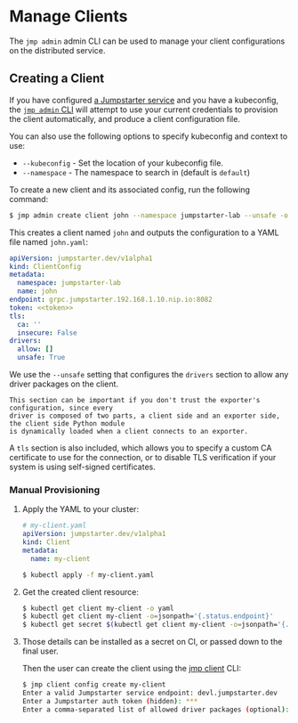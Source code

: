 # Manage Clients

The `jmp admin` admin CLI can be used to manage your client configurations
on the distributed service.

## Creating a Client

If you have configured [a Jumpstarter service](../introduction/service.md)
and you have a kubeconfig, the [`jmp admin` CLI](./reference/jmp-admin.md#jmp-admin-create-client) will attempt to use
your current credentials to provision the client automatically, and produce
a client configuration file.

You can also use the following options to specify kubeconfig and context to use:

- `--kubeconfig` - Set the location of your kubeconfig file.
- `--namespace` - The namespace to search in (default is `default`)

To create a new client and its associated config, run the following command:

```bash
$ jmp admin create client john --namespace jumpstarter-lab --unsafe -o john.yaml
```

This creates a client named `john` and outputs the configuration to a YAML
file named `john.yaml`:

```yaml
apiVersion: jumpstarter.dev/v1alpha1
kind: ClientConfig
metadata:
  namespace: jumpstarter-lab
  name: john
endpoint: grpc.jumpstarter.192.168.1.10.nip.io:8082
token: <<token>>
tls:
  ca: ''
  insecure: False
drivers:
  allow: []
  unsafe: True
```

We use the `--unsafe` setting that configures the `drivers` section to allow
any driver packages on the client.

```{warning}
This section can be important if you don't trust the exporter's configuration, since every
driver is composed of two parts, a client side and an exporter side, the client side Python module
is dynamically loaded when a client connects to an exporter.
```

A `tls` section is also included, which allows you to specify a custom CA certificate
to use for the connection, or to disable TLS verification if your system is using
self-signed certificates.

### Manual Provisioning

1. Apply the YAML to your cluster:

    ```yaml
    # my-client.yaml
    apiVersion: jumpstarter.dev/v1alpha1
    kind: Client
    metadata:
      name: my-client
    ```

    ```bash
    $ kubectl apply -f my-client.yaml
    ```

2. Get the created client resource:

    ```bash
    $ kubectl get client my-client -o yaml
    $ kubectl get client my-client -o=jsonpath='{.status.endpoint}'
    $ kubectl get secret $(kubectl get client my-client -o=jsonpath='{.status.credential.name}') -o=jsonpath='{.data.token}' | base64 -d
    ```

3. Those details can be installed as a secret on CI, or passed down to the final user.

    Then the user can create the client using the [jmp client](./reference/jmp-client.md#jmp-client-config-create) CLI:

    ```bash
    $ jmp client config create my-client
    Enter a valid Jumpstarter service endpoint: devl.jumpstarter.dev
    Enter a Jumpstarter auth token (hidden): ***
    Enter a comma-separated list of allowed driver packages (optional):
    ```
